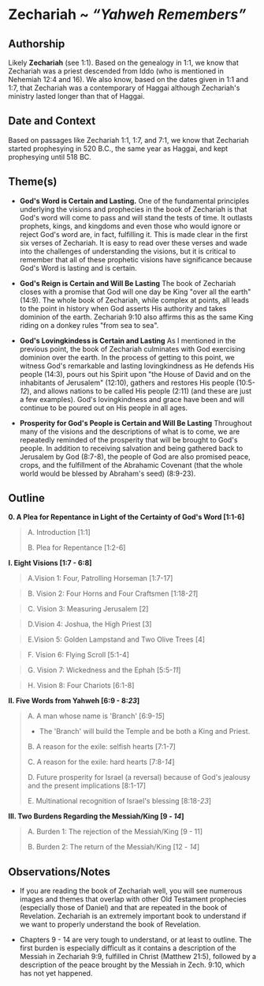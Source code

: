 # Zechariah ~ *“Yahweh Remembers”*


## Authorship
Likely **Zechariah** (see 1:1).  Based on the genealogy in 1:1, we know that Zechariah was a priest descended from Iddo (who is mentioned in Nehemiah 12:4 and 16).  We also know, based on the dates given in 1:1 and 1:7, that Zechariah was a contemporary of Haggai although Zechariah's ministry lasted longer than that of Haggai.


## Date and Context
Based on passages like Zechariah 1:1, 1:7, and 7:1, we know that Zechariah started prophesying in 520 B.C., the same year as Haggai, and kept prophesying until 518 BC.


## Theme(s)
- **God's Word is Certain and Lasting.**  One of the fundamental principles underlying the visions and prophecies in the book of Zechariah is that God's word will come to pass and will stand the tests of time.  It outlasts prophets, kings, and kingdoms and even those who would ignore or reject God's word are, in fact, fulfilling it.  This is made clear in the first six verses of Zechariah.  It is easy to read over these verses and wade into the challenges of understanding the visions, but it is critical to remember that all of these prophetic visions have significance because God's Word is lasting and is certain.

- **God's Reign is Certain and Will Be Lasting**  The book of Zechariah closes with a promise that God will one day be King "over all the earth" (14:9).  The whole book of Zechariah, while complex at points, all leads to the point in history when God asserts His authority and takes dominion of the earth.  Zechariah 9:10 also affirms this as the same King riding on a donkey rules "from sea to sea".

- **God's Lovingkindess is Certain and Lasting**  As I mentioned in the previous point, the book of Zechariah culminates with God exercising dominion over the earth.  In the process of getting to this point, we witness God's remarkable and lasting lovingkindness as He defends His people (14:3), pours out his Spirit upon "the House of David and on the inhabitants of Jerusalem" (12:10), gathers and restores His people (10:5-*12*), and allows nations to be called His people (2:11) (and these are just a few examples).  God's lovingkindness and grace have been and will continue to be poured out on His people in all ages.

- **Prosperity for God's People is Certain and Will Be Lasting**  Throughout many of the visions and the descriptions of what is to come, we are repeatedly reminded of the prosperity that will be brought to God's people.  In addition to receiving salvation and being gathered back to Jerusalem by God (8:7-8), the people of God are also promised peace, crops, and the fulfillment of the Abrahamic Covenant (that the whole world would be blessed by Abraham's seed) (8:9-23).

## Outline
**0. A Plea for Repentance in Light of the Certainty of God's Word  [1:1-6]**

  > A. Introduction  [1:1]
  > 
  > B. Plea for Repentance  [1:2-6]

**I. Eight Visions  [1:7 - 6:8]**

  > A.Vision 1: Four, Patrolling Horseman  [1:7-17]

  > B. Vision 2: Four Horns and Four Craftsmen  [1:18-*21*]

  > C. Vision 3: Measuring Jerusalem  [2]

  > D.Vision 4: Joshua, the High Priest  [3]

  > E.Vision 5: Golden Lampstand and Two Olive Trees  [4]

  > F. Vision 6: Flying Scroll  [5:1-4]

  > G. Vision 7: Wickedness and the Ephah  [5:5-*11*]

  > H. Vision 8: Four Chariots  [6:1-8]


**II. Five Words from Yahweh  [6:9 - 8:*23*]**

  > A. A man whose name is 'Branch'  [6:9-*15*]
  > 
  >   - The 'Branch' will build the Temple and be both a King and Priest.
  > 
  > B. A reason for the exile: selfish hearts  [7:1-7]
  > 
  > C. A reason for the exile: hard hearts  [7:8-*14*]
  > 
  > D. Future prosperity for Israel (a reversal) because of God's jealousy and the present implications  [8:1-17]
  > 
  > E. Multinational recognition of Israel's blessing  [8:18-*23*]

**III. Two Burdens Regarding the Messiah/King  [9 - *14*]**

  > A. Burden 1: The rejection of the Messiah/King  [9 - 11]
  > 
  > B. Burden 2: The return of the Messiah/King  [12 - *14*]


## Observations/Notes
  - If you are reading the book of Zechariah well, you will see numerous images and themes that overlap with other Old Testament prophecies (especially those of Daniel) and that are repeated in the book of Revelation.  Zechariah is an extremely important book to understand if we want to properly understand the book of Revelation.

  - Chapters 9 - 14 are very tough to understand, or at least to outline.  The first burden is especially difficult as it contains a description of the Messiah in Zechariah 9:9, fulfilled in Christ (Matthew 21:5), followed by a description of the peace brought by the Messiah in Zech. 9:10, which has not yet happened.
